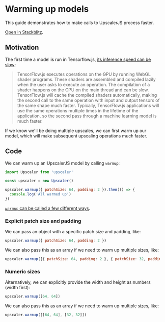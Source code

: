 # Warming up models

This guide demonstrates how to make calls to UpscalerJS process faster.

<a href="https://stackblitz.com/github/thekevinscott/upscalerjs/tree/main/examples/warmup?file=index.js&title=UpscalerJS: Warmup Example">Open in Stackblitz</a>.

## Motivation

The first time a model is run in Tensorflow.js, [its inference speed can be slow](https://www.tensorflow.org/js/guide/platform_environment#shader_compilation_texture_uploads):

> TensorFlow.js executes operations on the GPU by running WebGL shader programs. These shaders are assembled and compiled lazily when the user asks to execute an operation. The compilation of a shader happens on the CPU on the main thread and can be slow. TensorFlow.js will cache the compiled shaders automatically, making the second call to the same operation with input and output tensors of the same shape much faster. Typically, TensorFlow.js applications will use the same operations multiple times in the lifetime of the application, so the second pass through a machine learning model is much faster.

If we know we'll be doing multiple upscales, we can first warm up our model, which will make subsequent upscaling operations much faster.

## Code

We can warm up an UpscalerJS model by calling `warmup`:

```javascript
import Upscaler from 'upscaler'

const upscaler = new Upscaler()

upscaler.warmup({ patchSize: 64, padding: 2 }).then(() => {
  console.log('All warmed up')
})
```

[`warmup` can be called a few different ways](/documentation/api/warmup).

### Explicit patch size and padding

We can pass an object with a specific patch size and padding, like:

```javascript
upscaler.warmup({ patchSize: 64, padding: 2 })
```

We can also pass this as an array if we need to warm up multiple sizes, like:

```javascript
upscaler.warmup([{ patchSize: 64, padding: 2 }, { patchSize: 32, padding: 2 }])
```

### Numeric sizes

Alternatively, we can explicitly provide the width and height as numbers (width first):

```javascript
upscaler.warmup([64, 64])
```

We can also pass this as an array if we need to warm up multiple sizes, like:

```javascript
upscaler.warmup([[64, 64], [32, 32]])
```

